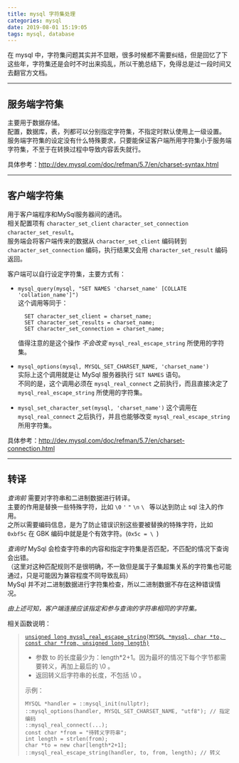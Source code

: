 ```yaml
---
title: mysql 字符集处理
categories: mysql
date: 2019-08-01 15:19:05
tags: mysql, database
---
```


在 mysql 中，字符集问题其实并不显眼，很多时候都不需要纠结，但是回忆了下这些年，字符集还是会时不时出来捣乱，所以干脆总结下，免得总是过一段时间又去翻官方文档。
<!--more-->

------
## 服务端字符集

主要用于数据存储。   
配置，数据库，表，列都可以分别指定字符集，不指定时默认使用上一级设置。  
服务端字符集的设定没有什么特殊要求，只要能保证客户端所用字符集小于服务端字符集，不至于在转换过程中导致内容丢失就行。  

具体参考：<http://dev.mysql.com/doc/refman/5.7/en/charset-syntax.html>


------
## 客户端字符集

用于客户端程序和MySql服务器间的通讯。  
相关配置项有 `character_set_client` `character_set_connection` `character_set_result`。  
服务端会将客户端传来的数据从 `character_set_client` 编码转到 `character_set_connection` 编码，执行结果又会用 `character_set_result` 编码返回。

客户端可以自行设定字符集，主要方式有：

* `mysql_query(mysql, "SET NAMES 'charset_name' [COLLATE 'collation_name']")`  
    这个调用等同于：  
    
        SET character_set_client = charset_name;
        SET character_set_results = charset_name;
        SET character_set_connection = charset_name;

    值得注意的是这个操作 *不会改变* `mysql_real_escape_string` 所使用的字符集。

* `mysql_options(mysql, MYSQL_SET_CHARSET_NAME, 'charset_name')`  
    实际上这个调用就是让 MySql 服务器执行 `SET NAMES` 语句。  
    不同的是，这个调用必须在 `mysql_real_connect` 之前执行，而且直接决定了 `mysql_real_escape_string` 所使用的字符集。

* `mysql_set_character_set(mysql, 'charset_name')`
    这个调用在 `mysql_real_connect` 之后执行，并且也能够改变 `mysql_real_escape_string` 所用字符集。 

具体参考：<http://dev.mysql.com/doc/refman/5.7/en/charset-connection.html>


------
## 转译

*查询前* 需要对字符串和二进制数据进行转译。  
主要的作用是替换一些特殊字符，比如 `\0` `'` `"` `\n` `\ ` 等以达到防止 sql 注入的作用。  
之所以需要编码信息，是为了防止错误识别这些要被替换的特殊字符，比如 `0xbf5c` 在 GBK 编码中就是是个有效字符。(`0x5c = \ `)

*查询时* MySql 会检查字符串的内容和指定字符集是否匹配，不匹配的情况下查询会出错。  
（这里对这种匹配规则不是很明确，不一致但是属于子集超集关系的字符集也可能通过，只是可能因为兼容程度不同导致乱码）  
MySql 并不对二进制数据进行字符集检查，所以二进制数据不存在这种错误情况。

*由上述可知，客户端连接应该指定和参与查询的字符串相同的字符集。*

相关函数说明：

> [`unsigned long mysql_real_escape_string(MYSQL *mysql, char *to, const char *from, unsigned long length)`][1]  
>
> * 参数 to 的长度最少为：length*2+1。因为最坏的情况下每个字节都需要转义，再加上最后的 \0 。
> * 返回转义后字符串的长度，不包括 \0 。
>
> 示例：  
>
>     MYSQL *handler = ::mysql_init(nullptr);
>     ::mysql_options(handler, MYSQL_SET_CHARSET_NAME, "utf8"); // 指定编码
>     ::mysql_real_connect(...);
>     const char *from = "待转义字符串";
>     int length = strlen(from);
>     char *to = new char[length*2+1];
>     ::mysql_real_escape_string(handler, to, from, length); // 转义



[1]: http://dev.mysql.com/doc/refman/5.6/en/mysql-real-escape-string.html




